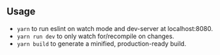 ## Usage
* `yarn` to run eslint on watch mode and dev-server at localhost:8080.
* `yarn run dev` to only watch for/recompile on changes.
* `yarn build` to generate a minified, production-ready build.
